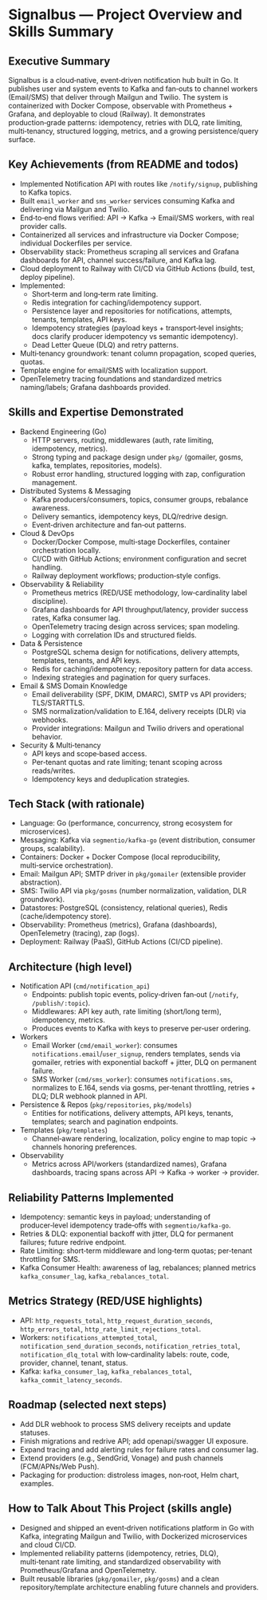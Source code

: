 # Signalbus — Project Overview and Skills Summary

## Executive Summary
Signalbus is a cloud‑native, event‑driven notification hub built in Go. It publishes user and system events to Kafka and fan‑outs to channel workers (Email/SMS) that deliver through Mailgun and Twilio. The system is containerized with Docker Compose, observable with Prometheus + Grafana, and deployable to cloud (Railway). It demonstrates production‑grade patterns: idempotency, retries with DLQ, rate limiting, multi‑tenancy, structured logging, metrics, and a growing persistence/query surface.

## Key Achievements (from README and todos)
- Implemented Notification API with routes like `/notify/signup`, publishing to Kafka topics.
- Built `email_worker` and `sms_worker` services consuming Kafka and delivering via Mailgun and Twilio.
- End‑to‑end flows verified: API → Kafka → Email/SMS workers, with real provider calls.
- Containerized all services and infrastructure via Docker Compose; individual Dockerfiles per service.
- Observability stack: Prometheus scraping all services and Grafana dashboards for API, channel success/failure, and Kafka lag.
- Cloud deployment to Railway with CI/CD via GitHub Actions (build, test, deploy pipeline).
- Implemented:
  - Short‑term and long‑term rate limiting.
  - Redis integration for caching/idempotency support.
  - Persistence layer and repositories for notifications, attempts, tenants, templates, API keys.
  - Idempotency strategies (payload keys + transport‑level insights; docs clarify producer idempotency vs semantic idempotency).
  - Dead Letter Queue (DLQ) and retry patterns.
- Multi‑tenancy groundwork: tenant column propagation, scoped queries, quotas.
- Template engine for email/SMS with localization support.
- OpenTelemetry tracing foundations and standardized metrics naming/labels; Grafana dashboards provided.

## Skills and Expertise Demonstrated
- Backend Engineering (Go)
  - HTTP servers, routing, middlewares (auth, rate limiting, idempotency, metrics).
  - Strong typing and package design under `pkg/` (gomailer, gosms, kafka, templates, repositories, models).
  - Robust error handling, structured logging with zap, configuration management.
- Distributed Systems & Messaging
  - Kafka producers/consumers, topics, consumer groups, rebalance awareness.
  - Delivery semantics, idempotency keys, DLQ/redrive design.
  - Event‑driven architecture and fan‑out patterns.
- Cloud & DevOps
  - Docker/Docker Compose, multi‑stage Dockerfiles, container orchestration locally.
  - CI/CD with GitHub Actions; environment configuration and secret handling.
  - Railway deployment workflows; production‑style configs.
- Observability & Reliability
  - Prometheus metrics (RED/USE methodology, low‑cardinality label discipline).
  - Grafana dashboards for API throughput/latency, provider success rates, Kafka consumer lag.
  - OpenTelemetry tracing design across services; span modeling.
  - Logging with correlation IDs and structured fields.
- Data & Persistence
  - PostgreSQL schema design for notifications, delivery attempts, templates, tenants, and API keys.
  - Redis for caching/idempotency; repository pattern for data access.
  - Indexing strategies and pagination for query surfaces.
- Email & SMS Domain Knowledge
  - Email deliverability (SPF, DKIM, DMARC), SMTP vs API providers; TLS/STARTTLS.
  - SMS normalization/validation to E.164, delivery receipts (DLR) via webhooks.
  - Provider integrations: Mailgun and Twilio drivers and operational behavior.
- Security & Multi‑tenancy
  - API keys and scope‑based access.
  - Per‑tenant quotas and rate limiting; tenant scoping across reads/writes.
  - Idempotency keys and deduplication strategies.

## Tech Stack (with rationale)
- Language: Go (performance, concurrency, strong ecosystem for microservices).
- Messaging: Kafka via `segmentio/kafka-go` (event distribution, consumer groups, scalability).
- Containers: Docker + Docker Compose (local reproducibility, multi‑service orchestration).
- Email: Mailgun API; SMTP driver in `pkg/gomailer` (extensible provider abstraction).
- SMS: Twilio API via `pkg/gosms` (number normalization, validation, DLR groundwork).
- Datastores: PostgreSQL (consistency, relational queries), Redis (cache/idempotency store).
- Observability: Prometheus (metrics), Grafana (dashboards), OpenTelemetry (tracing), zap (logs).
- Deployment: Railway (PaaS), GitHub Actions (CI/CD pipeline).

## Architecture (high level)
- Notification API (`cmd/notification_api`)
  - Endpoints: publish topic events, policy‑driven fan‑out (`/notify`, `/publish/:topic`).
  - Middlewares: API key auth, rate limiting (short/long term), idempotency, metrics.
  - Produces events to Kafka with keys to preserve per‑user ordering.
- Workers
  - Email Worker (`cmd/email_worker`): consumes `notifications.email`/`user_signup`, renders templates, sends via gomailer, retries with exponential backoff + jitter, DLQ on permanent failure.
  - SMS Worker (`cmd/sms_worker`): consumes `notifications.sms`, normalizes to E.164, sends via gosms, per‑tenant throttling, retries + DLQ; DLR webhook planned in API.
- Persistence & Repos (`pkg/repositories`, `pkg/models`)
  - Entities for notifications, delivery attempts, API keys, tenants, templates; search and pagination endpoints.
- Templates (`pkg/templates`)
  - Channel‑aware rendering, localization, policy engine to map topic → channels honoring preferences.
- Observability
  - Metrics across API/workers (standardized names), Grafana dashboards, tracing spans across API → Kafka → worker → provider.

## Reliability Patterns Implemented
- Idempotency: semantic keys in payload; understanding of producer‑level idempotency trade‑offs with `segmentio/kafka-go`.
- Retries & DLQ: exponential backoff with jitter, DLQ for permanent failures; future redrive endpoint.
- Rate Limiting: short‑term middleware and long‑term quotas; per‑tenant throttling for SMS.
- Kafka Consumer Health: awareness of lag, rebalances; planned metrics `kafka_consumer_lag`, `kafka_rebalances_total`.

## Metrics Strategy (RED/USE highlights)
- API: `http_requests_total`, `http_request_duration_seconds`, `http_errors_total`, `http_rate_limit_rejections_total`.
- Workers: `notifications_attempted_total`, `notification_send_duration_seconds`, `notification_retries_total`, `notification_dlq_total` with low‑cardinality labels: route, code, provider, channel, tenant, status.
- Kafka: `kafka_consumer_lag`, `kafka_rebalances_total`, `kafka_commit_latency_seconds`.

## Roadmap (selected next steps)
- Add DLR webhook to process SMS delivery receipts and update statuses.
- Finish migrations and redrive API; add openapi/swagger UI exposure.
- Expand tracing and add alerting rules for failure rates and consumer lag.
- Extend providers (e.g., SendGrid, Vonage) and push channels (FCM/APNs/Web Push).
- Packaging for production: distroless images, non‑root, Helm chart, examples.

## How to Talk About This Project (skills angle)
- Designed and shipped an event‑driven notifications platform in Go with Kafka, integrating Mailgun and Twilio, with Dockerized microservices and cloud CI/CD.
- Implemented reliability patterns (idempotency, retries, DLQ), multi‑tenant rate limiting, and standardized observability with Prometheus/Grafana and OpenTelemetry.
- Built reusable libraries (`pkg/gomailer`, `pkg/gosms`) and a clean repository/template architecture enabling future channels and providers.
